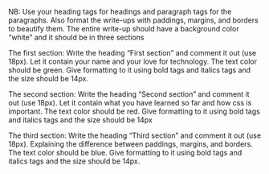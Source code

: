 NB: Use your heading tags for headings and paragraph tags for the paragraphs. Also format the
write-ups with paddings, margins, and borders to beautify them.
The entire write-up should have a background color “white” and it should be in three sections

The first section: Write the heading “First section” and comment it out (use 18px). Let it contain
your name and your love for technology. The text color should be green. Give formatting to it
using bold tags and italics tags and the size should be 14px.

The second section: Write the heading “Second section” and comment it out (use 18px). Let it
contain what you have learned so far and how css is important. The text color should be red.
Give formatting to it using bold tags and italics tags and the size should be 14px

The third section: Write the heading “Third section” and comment it out (use 18px). Explaining
the difference between paddings, margins, and borders. The text color should be blue. Give
formatting to it using bold tags and italics tags and the size should be 14px.